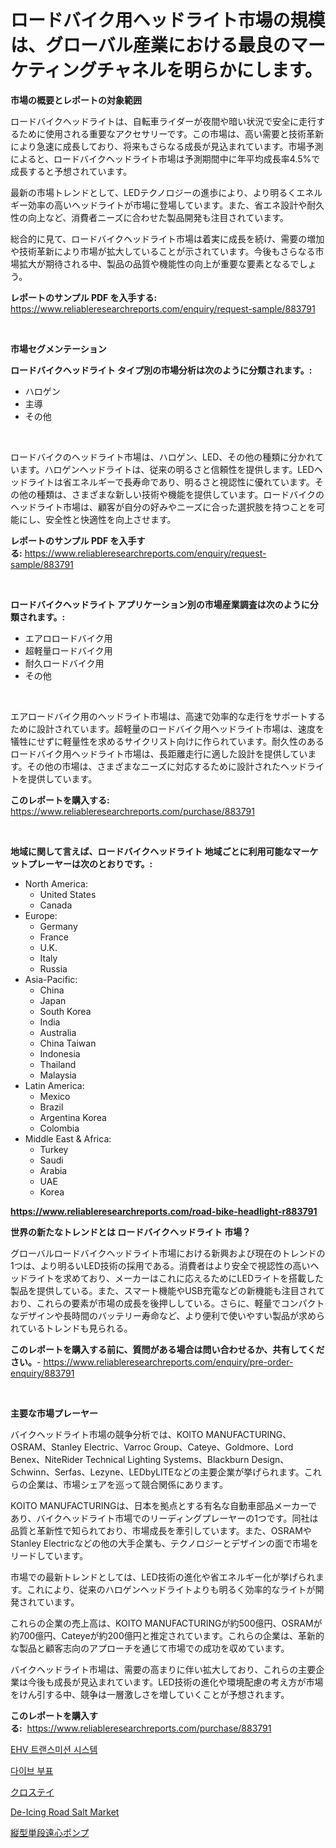 <p><h1>ロードバイク用ヘッドライト市場の規模は、グローバル産業における最良のマーケティングチャネルを明らかにします。</h1></p><p><strong>市場の概要とレポートの対象範囲</strong></p>
<p><p>ロードバイクヘッドライトは、自転車ライダーが夜間や暗い状況で安全に走行するために使用される重要なアクセサリーです。この市場は、高い需要と技術革新により急速に成長しており、将来もさらなる成長が見込まれています。市場予測によると、ロードバイクヘッドライト市場は予測期間中に年平均成長率4.5%で成長すると予想されています。</p><p>最新の市場トレンドとして、LEDテクノロジーの進歩により、より明るくエネルギー効率の高いヘッドライトが市場に登場しています。また、省エネ設計や耐久性の向上など、消費者ニーズに合わせた製品開発も注目されています。</p><p>総合的に見て、ロードバイクヘッドライト市場は着実に成長を続け、需要の増加や技術革新により市場が拡大していることが示されています。今後もさらなる市場拡大が期待される中、製品の品質や機能性の向上が重要な要素となるでしょう。</p></p>
<p><strong>レポートのサンプル PDF を入手する:</strong> <a href="https://www.reliableresearchreports.com/enquiry/request-sample/883791">https://www.reliableresearchreports.com/enquiry/request-sample/883791</a></p>
<p>&nbsp;</p>
<p><strong>市場セグメンテーション</strong></p>
<p><strong>ロードバイクヘッドライト タイプ別の市場分析は次のように分類されます。:</strong></p>
<p><ul><li>ハロゲン</li><li>主導</li><li>その他</li></ul></p>
<p>&nbsp;</p>
<p><p>ロードバイクのヘッドライト市場は、ハロゲン、LED、その他の種類に分かれています。ハロゲンヘッドライトは、従来の明るさと信頼性を提供します。LEDヘッドライトは省エネルギーで長寿命であり、明るさと視認性に優れています。その他の種類は、さまざまな新しい技術や機能を提供しています。ロードバイクのヘッドライト市場は、顧客が自分の好みやニーズに合った選択肢を持つことを可能にし、安全性と快適性を向上させます。</p></p>
<p><strong>レポートのサンプル PDF を入手する:</strong>&nbsp;<a href="https://www.reliableresearchreports.com/enquiry/request-sample/883791">https://www.reliableresearchreports.com/enquiry/request-sample/883791</a></p>
<p>&nbsp;</p>
<p><strong> ロードバイクヘッドライト アプリケーション別の市場産業調査は次のように分類されます。:</strong></p>
<p><ul><li>エアロロードバイク用</li><li>超軽量ロードバイク用</li><li>耐久ロードバイク用</li><li>その他</li></ul></p>
<p>&nbsp;</p>
<p><p>エアロードバイク用のヘッドライト市場は、高速で効率的な走行をサポートするために設計されています。超軽量のロードバイク用ヘッドライト市場は、速度を犠牲にせずに軽量性を求めるサイクリスト向けに作られています。耐久性のあるロードバイク用ヘッドライト市場は、長距離走行に適した設計を提供しています。その他の市場は、さまざまなニーズに対応するために設計されたヘッドライトを提供しています。</p></p>
<p><strong>このレポートを購入する:</strong>&nbsp; <a href="https://www.reliableresearchreports.com/purchase/883791">https://www.reliableresearchreports.com/purchase/883791</a></p>
<p>&nbsp;</p>
<p><strong>地域に関して言えば、ロードバイクヘッドライト 地域ごとに利用可能なマーケットプレーヤーは次のとおりです。:</strong></p>
<p><ul>
    <li>
        North America:
        <ul>
            <li>United States</li>
            <li>Canada</li>
        </ul>
    </li>
    <li>
        Europe:
        <ul>
            <li>Germany</li>
            <li>France</li>
            <li>U.K.</li>
            <li>Italy</li>
            <li>Russia</li>
        </ul>
    </li>
    <li>
        Asia-Pacific:
        <ul>
            <li>China</li>
            <li>Japan</li>
            <li>South Korea</li>
            <li>India</li>
            <li>Australia</li>
            <li>China Taiwan</li>
            <li>Indonesia</li>
            <li>Thailand</li>
            <li>Malaysia</li>
        </ul>
    </li>
    <li>
        Latin America:
        <ul>
            <li>Mexico</li>
            <li>Brazil</li>
            <li>Argentina Korea</li>
            <li>Colombia</li>
        </ul>
    </li>
    <li>
        Middle East & Africa:
        <ul>
            <li>Turkey</li>
            <li>Saudi</li>
            <li>Arabia</li>
            <li>UAE</li>
            <li>Korea</li>
        </ul>
    </li>
    </ul></p>
<p><strong><a href="https://www.reliableresearchreports.com/road-bike-headlight-r883791">https://www.reliableresearchreports.com/road-bike-headlight-r883791</a></strong>&nbsp;</p>
<p><strong>世界の新たなトレンドとは ロードバイクヘッドライト 市場？</strong></p>
<p><p>グローバルロードバイクヘッドライト市場における新興および現在のトレンドの1つは、より明るいLED技術の採用である。消費者はより安全で視認性の高いヘッドライトを求めており、メーカーはこれに応えるためにLEDライトを搭載した製品を提供している。また、スマート機能やUSB充電などの新機能も注目されており、これらの要素が市場の成長を後押ししている。さらに、軽量でコンパクトなデザインや長時間のバッテリー寿命など、より便利で使いやすい製品が求められているトレンドも見られる。</p></p>
<p><strong>このレポートを購入する前に、質問がある場合は問い合わせるか、共有してください。</strong>- <a href="https://www.reliableresearchreports.com/enquiry/pre-order-enquiry/883791">https://www.reliableresearchreports.com/enquiry/pre-order-enquiry/883791</a></p>
<p>&nbsp;</p>
<p><strong>主要な市場プレーヤー</strong></p>
<p><p>バイクヘッドライト市場の競争分析では、KOITO MANUFACTURING、OSRAM、Stanley Electric、Varroc Group、Cateye、Goldmore、Lord Benex、NiteRider Technical Lighting Systems、Blackburn Design、Schwinn、Serfas、Lezyne、LEDbyLITEなどの主要企業が挙げられます。これらの企業は、市場シェアを巡って競合関係にあります。</p><p>KOITO MANUFACTURINGは、日本を拠点とする有名な自動車部品メーカーであり、バイクヘッドライト市場でのリーディングプレーヤーの1つです。同社は品質と革新性で知られており、市場成長を牽引しています。また、OSRAMやStanley Electricなどの他の大手企業も、テクノロジーとデザインの面で市場をリードしています。</p><p>市場での最新トレンドとしては、LED技術の進化や省エネルギー化が挙げられます。これにより、従来のハロゲンヘッドライトよりも明るく効率的なライトが開発されています。</p><p>これらの企業の売上高は、KOITO MANUFACTURINGが約500億円、OSRAMが約700億円、Cateyeが約200億円と推定されています。これらの企業は、革新的な製品と顧客志向のアプローチを通じて市場での成功を収めています。</p><p>バイクヘッドライト市場は、需要の高まりに伴い拡大しており、これらの主要企業は今後も成長が見込まれています。LED技術の進化や環境配慮の考え方が市場をけん引する中、競争は一層激しさを増していくことが予想されます。</p></p>
<p><strong>このレポートを購入する:</strong>&nbsp;&nbsp;<a href="https://www.reliableresearchreports.com/purchase/883791">https://www.reliableresearchreports.com/purchase/883791</a></p>
<p><p><a href="https://medium.com/@randyhuel1979/ehv-%EC%A0%84%EC%86%A1-%EC%8B%9C%EC%8A%A4%ED%85%9C-%EC%8B%9C%EC%9E%A5-%EB%A9%94%ED%8A%B8%EB%A6%AD%EC%8A%A4%EC%9D%98-%ED%95%B4%EB%8F%85-%EC%8B%9C%EC%9E%A5-%EC%A0%90%EC%9C%A0%EC%9C%A8-%ED%8A%B8%EB%A0%8C%EB%93%9C-%EB%B0%8F-%EC%84%B1%EC%9E%A5-%ED%8C%A8%ED%84%B4-ca5aed18d15a">EHV 트랜스미션 시스템</a></p><p><a href="https://medium.com/@karenturner47/%EB%8B%A4%EC%9D%B4%EB%B8%8C-%EB%B3%B4%EC%9D%B4-%EB%A7%88%EC%BC%93-%EC%A1%B0%EC%82%AC-%EB%B3%B4%EA%B3%A0%EC%84%9C-%EA%B7%B8-%EC%97%AD%EC%82%AC-%EB%B0%8F-2031%EB%85%84%EA%B9%8C%EC%A7%80%EC%9D%98-%EC%98%88%EC%B8%A1-7f95de85d2f8">다이브 부표</a></p><p><a href="https://medium.com/@roxanenader1/%E3%82%AF%E3%83%AD%E3%82%B9%E3%82%BF%E3%82%A4%E5%B8%82%E5%A0%B4%E8%AA%BF%E6%9F%BB%E3%83%AC%E3%83%9D%E3%83%BC%E3%83%88-%E3%81%9D%E3%81%AE%E6%AD%B4%E5%8F%B2%E3%81%A82031%E5%B9%B4%E3%81%BE%E3%81%A7%E3%81%AE%E4%BA%88%E6%B8%AC-1f15c6206c3f">クロステイ</a></p><p><a href="https://www.linkedin.com/pulse/de-icing-road-salt-market-size-furnishes-valuable-information-2rikc?trackingId=Jlz6A5p0cjEp%2FU6np64hyA%3D%3D">De-Icing Road Salt Market</a></p><p><a href="https://medium.com/@isacsimnis20231/%E5%8D%98%E6%AE%B5%E7%AB%8B%E5%BC%8F%E9%81%A0%E5%BF%83%E3%83%9D%E3%83%B3%E3%83%97%E5%B8%82%E5%A0%B4-2031%E5%B9%B4%E3%81%BE%E3%81%A7%E3%81%AE%E6%88%90%E5%8A%9F%E3%81%99%E3%82%8B%E3%83%93%E3%82%B8%E3%83%8D%E3%82%B9%E6%88%A6%E7%95%A5%E3%81%AE%E4%BA%88%E6%B8%AC%E3%81%AE%E9%8D%B5-7081b6509427">縦型単段遠心ポンプ</a></p></p>